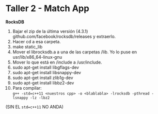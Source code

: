 Taller 2 - Match App
====================   

**RocksDB**  
1. Bajar el zip de la última versión (4.3.1) github.com/facebook/rocksdb/releases y extraerlo.  
2. Hacer cd a esa carpeta.  
3. make static_lib  
4. Mover el librocksdb.a a una de las carpetas /lib. Yo lo puse en usr/lib/x86_64-linux-gnu  
5. Mover lo que está en /include a /usr/include.  
6. sudo apt-get install libgflags-dev  
7. sudo apt-get install libsnappy-dev  
8. sudo apt-get install zlib1g-dev  
9. sudo apt-get install libbz2-dev  
10. Para compilar:  
`g++ -std=c++11 <nuestros cpp> -o <blablabla> -lrocksdb -pthread -lsnappy -lz -lbz2`  

(SIN EL `std=c++11` NO ANDA)  
